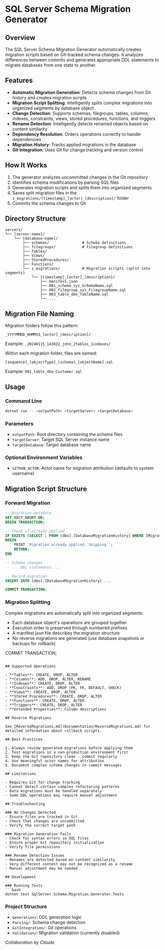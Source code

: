 # SQL Server Schema Migration Generator

## Overview

The SQL Server Schema Migration Generator automatically creates migration scripts based on Git-tracked schema changes. It analyzes differences between commits and generates appropriate DDL statements to migrate databases from one state to another.

## Features

- **Automatic Migration Generation**: Detects schema changes from Git history and creates migration scripts
- **Migration Script Splitting**: Intelligently splits complex migrations into organized segments by database object
- **Change Detection**: Supports schemas, filegroups, tables, columns, indexes, constraints, views, stored procedures, functions, and triggers
- **Rename Detection**: Intelligently detects renamed objects based on content similarity
- **Dependency Resolution**: Orders operations correctly to handle dependencies
- **Migration History**: Tracks applied migrations in the database
- **Git Integration**: Uses Git for change tracking and version control

## How It Works

1. The generator analyzes uncommitted changes in the Git repository
2. Identifies schema modifications by parsing SQL files
3. Generates migration scripts and splits them into organized segments
4. Saves split migration files in the `z_migrations/[timestamp]_[actor]_[description]/` folder
5. Commits the schema changes to Git

## Directory Structure

```
servers/
└── [server-name]/
    └── [database-name]/
        ├── schemas/               # Schema definitions
        ├── filegroups/            # Filegroup definitions
        ├── Tables/
        ├── Views/
        ├── StoredProcedures/
        ├── Functions/
        └── z_migrations/          # Migration scripts (split into segments)
            └── [timestamp]_[actor]_[description]/
                ├── manifest.json
                ├── 001_schema_sys_SchemaName.sql
                ├── 002_filegroup_sys_FilegroupName.sql
                ├── 003_table_dbo_TableName.sql
                └── ...
```

## Migration File Naming

Migration folders follow this pattern:
```
_YYYYMMDD_HHMMSS_[actor]_[description]/
```

Example: `_20240115_143022_john_2tables_1indexes/`

Within each migration folder, files are named:
```
[sequence]_[objectType]_[schema]_[objectName].sql
```

Example: `001_table_dbo_Customer.sql`

## Usage

### Command Line

```bash
dotnet run -- <outputPath> <targetServer> <targetDatabase>
```

### Parameters

- `outputPath`: Root directory containing the schema files
- `targetServer`: Target SQL Server instance name
- `targetDatabase`: Target database name

### Optional Environment Variables

- `GITHUB_ACTOR`: Actor name for migration attribution (defaults to system username)

## Migration Script Structure

### Forward Migration
```sql
-- Migration metadata
SET XACT_ABORT ON;
BEGIN TRANSACTION;

-- Check if already applied
IF EXISTS (SELECT 1 FROM [dbo].[DatabaseMigrationHistory] WHERE [MigrationId] = '...')
BEGIN
    PRINT 'Migration already applied. Skipping.';
    RETURN;
END

-- Schema changes
-- ... DDL statements ...

-- Record migration
INSERT INTO [dbo].[DatabaseMigrationHistory] ...

COMMIT TRANSACTION;
```

### Migration Splitting

Complex migrations are automatically split into organized segments:
- Each database object's operations are grouped together
- Execution order is preserved through numbered prefixes
- A manifest.json file describes the migration structure
- No reverse migrations are generated (use database snapshots or backups for rollback)

COMMIT TRANSACTION;
```

## Supported Operations

- **Tables**: CREATE, DROP, ALTER
- **Columns**: ADD, DROP, ALTER, RENAME
- **Indexes**: CREATE, DROP, ALTER
- **Constraints**: ADD, DROP (PK, FK, DEFAULT, CHECK)
- **Views**: CREATE, DROP, ALTER
- **Stored Procedures**: CREATE, DROP, ALTER
- **Functions**: CREATE, DROP, ALTER
- **Triggers**: CREATE, DROP, ALTER
- **Extended Properties**: Column descriptions

## Reverse Migrations

See [ReverseMigrations.md](Documentation/ReverseMigrations.md) for detailed information about rollback scripts.

## Best Practices

1. Always review generated migrations before applying them
2. Test migrations in a non-production environment first
3. Keep the Git repository clean - commit regularly
4. Use meaningful actor names for attribution
5. Document complex schema changes in commit messages

## Limitations

- Requires Git for change tracking
- Cannot detect certain complex refactoring patterns
- Data migrations must be handled separately
- Some DDL operations may require manual adjustment

## Troubleshooting

### No Changes Detected
- Ensure files are tracked in Git
- Check that changes are uncommitted
- Verify the correct target path

### Migration Generation Fails
- Check for syntax errors in SQL files
- Ensure proper Git repository initialization
- Verify file permissions

### Rename Detection Issues
- Renames are detected based on content similarity
- Very different content may not be recognized as a rename
- Manual adjustment may be needed

## Development

### Running Tests
```bash
dotnet test SqlServer.Schema.Migration.Generator.Tests
```

### Project Structure
- `Generation/`: DDL generation logic
- `Parsing/`: Schema change detection
- `GitIntegration/`: Git operations
- `Validation/`: Migration validation (currently disabled)

*Collaboration by Claude*